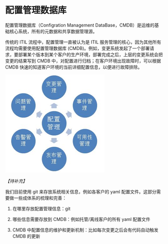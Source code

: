 # 配置管理数据库

配置管理数据库（Configration Management DataBase，CMDB）是运维的基础核心系统，所有的元数据和共享数据管理源。

传统的 ITIL 流程中，配置管理一直被认为是 ITIL 服务管理的核心，因为其他所有流程均需要使用配置管理数据库 (CMDB)。例如，变更系统发起了一个部署请求，要部署某个版本到某个客户的生产环境，部署完成之后，上层的变更系统会把变更的结果写到 CMDB 中，对配置进行归档；在客户环境出现故障时，可以根据 CMDB 快速的知道客户环境的当前详细配置信息，以便进行故障排除。


![](/assets/CMDB.JPG)

_【待补充】_

我们目前使用 git 来存放系统相关信息，例如各客户的 yaml 配置文件。这部分需要做一些成体系的梳理和完善：

1. 在哪里存放配置管理信息：git

2. 哪些信息需要存放到 CMDB：例如托管/离线客户的所有 yaml 配置文件

3. CMDB 中配置信息的维护和更新机制：比如每次变更之后会有代码自动触发 CMDB 的更新